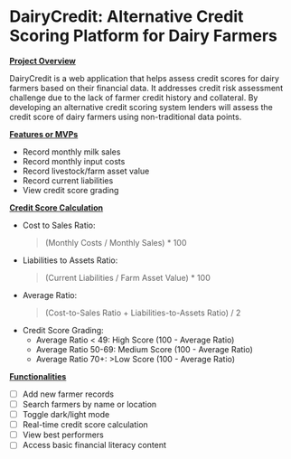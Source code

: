 # DairyCredit: Alternative Credit Scoring Platform for Dairy Farmers

<ins>**Project Overview**

DairyCredit is a web application that helps assess credit scores for dairy farmers based on their financial data. It addresses credit risk assessment challenge due to the lack of farmer credit history and collateral. By developing an alternative credit scoring system lenders will assess the credit score of dairy farmers using non-traditional data points.

<ins>**Features or MVPs**

- Record monthly milk sales
- Record monthly input costs
- Record livestock/farm asset value
- Record current liabilities
- View credit score grading

<ins>**Credit Score Calculation**

- Cost to Sales Ratio: 
  >(Monthly Costs / Monthly Sales) * 100
- Liabilities to Assets Ratio: 
  >(Current Liabilities / Farm Asset Value) * 100
- Average Ratio: 
  >(Cost-to-Sales Ratio + Liabilities-to-Assets Ratio) / 2
- Credit Score Grading:
  + Average Ratio < 49: High Score (100 - Average Ratio)
  + Average Ratio 50-69: Medium Score (100 - Average Ratio)
  + Average Ratio 70+: >Low Score (100 - Average Ratio)

<ins>**Functionalities**

- [ ] Add new farmer records
- [ ] Search farmers by name or location
- [ ] Toggle dark/light mode
- [ ] Real-time credit score calculation
- [ ] View best performers
- [ ] Access basic financial literacy content